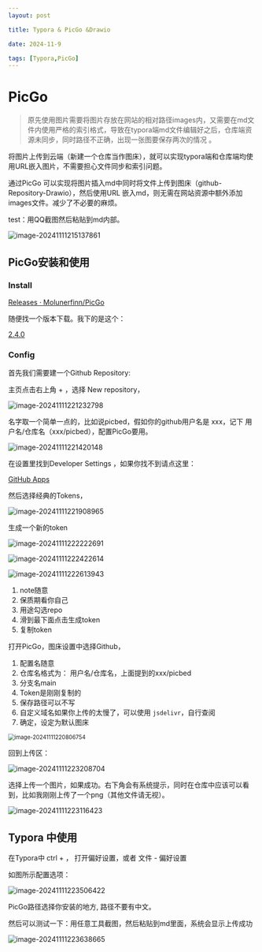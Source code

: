 ```yaml
---
layout: post

title: Typora & PicGo &Drawio

date: 2024-11-9

tags: [Typora,PicGo]
---
```






# PicGo

> 原先使用图片需要将图片存放在网站的相对路径images内，又需要在md文件内使用严格的索引格式，导致在typora端md文件编辑好之后，仓库端资源未同步，同时路径不正确，出现一张图要保存两次的情况 。

将图片上传到云端（新建一个仓库当作图床），就可以实现typora端和仓库端均使用URL嵌入图片，不需要担心文件同步和索引问题。

通过PicGo 可以实现将图片插入md中同时将文件上传到图床（github-Repository-Drawio），然后使用URL 嵌入md，则无需在网站资源中额外添加images文件。减少了不必要的麻烦。

test：用QQ截图然后粘贴到md内部。

![image-20241111215137861](https://raw.githubusercontent.com/violet-wdream/Drawio/main/PNG/202411112151933.png)



## PicGo安装和使用

### Install

[Releases · Molunerfinn/PicGo](https://github.com/Molunerfinn/PicGo/releases)

随便找一个版本下载。我下的是这个：

[2.4.0](https://picgo-release.molunerfinn.com/2.4.0-beta.8/PicGo-Setup-2.4.0-beta.8.exe)

### Config

首先我们需要建一个Github Repository:

主页点击右上角 + ，选择 New repository，

![image-20241111221232798](https://raw.githubusercontent.com/violet-wdream/Drawio/main/PNG/202411112212827.png)



名字取一个简单一点的，比如说picbed，假如你的github用户名是 xxx，记下 用户名/仓库名（xxx/picbed），配置PicGo要用。

![image-20241111221420148](https://raw.githubusercontent.com/violet-wdream/Drawio/main/PNG/202411112214170.png)



在设置里找到Developer Settings ，如果你找不到请点这里：

[GitHub Apps](https://github.com/settings/apps)    

然后选择经典的Tokens，



![image-20241111221908965](https://raw.githubusercontent.com/violet-wdream/Drawio/main/PNG/202411112219984.png)

生成一个新的token

![image-20241111222222691](https://raw.githubusercontent.com/violet-wdream/Drawio/main/PNG/202411112222714.png)



![image-20241111222422614](https://raw.githubusercontent.com/violet-wdream/Drawio/main/PNG/202411112224645.png)

![image-20241111222613943](https://raw.githubusercontent.com/violet-wdream/Drawio/main/PNG/202411112226967.png)

1. note随意
2. 保质期看你自己
3. 用途勾选repo
4. 滑到最下面点击生成token
5. 复制token







打开PicGo，图床设置中选择Github，

1. 配置名随意
2. 仓库名格式为： 用户名/仓库名，上面提到的xxx/picbed
3. 分支名main
4. Token是刚刚复制的
5. 保存路径可以不写
6. 自定义域名如果你上传的太慢了，可以使用 `jsdelivr`，自行查阅
7. 确定，设定为默认图床

<img src="https://raw.githubusercontent.com/violet-wdream/Drawio/main/PNG/202411112208790.png" alt="image-20241111220806754" style="zoom: 80%;" />

回到上传区：

![image-20241111223208704](https://raw.githubusercontent.com/violet-wdream/Drawio/main/PNG/202411112232738.png)

选择上传一个图片，如果成功。右下角会有系统提示，同时在仓库中应该可以看到，比如我刚刚上传了一个png（其他文件请无视）。

![image-20241111223116423](https://raw.githubusercontent.com/violet-wdream/Drawio/main/PNG/202411112231462.png)



## Typora 中使用

在Typora中 ctrl + ， 打开偏好设置，或者  文件 - 偏好设置

如图所示配置选项：

![image-20241111223506422](https://raw.githubusercontent.com/violet-wdream/Drawio/main/PNG/202411112235467.png)

PicGo路径选择你安装的地方, 路径不要有中文。



然后可以测试一下：用任意工具截图，然后粘贴到md里面，系统会显示上传成功

![image-20241111223638665](https://raw.githubusercontent.com/violet-wdream/Drawio/main/PNG/202411112236686.png)